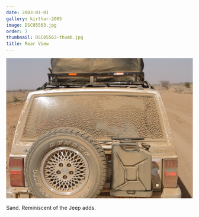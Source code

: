 ```yaml
---
date: 2003-01-01
gallery: kirthar-2005
image: DSC05563.jpg
order: 7
thumbnail: DSC05563-thumb.jpg
title: Rear View
---
```


![Rear View](./DSC05563.jpg)

Sand. Reminiscent of the Jeep adds.